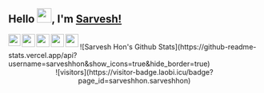 ## Hello <img src="https://github.com/TheDudeThatCode/TheDudeThatCode/blob/master/Assets/Hi.gif" width="29px">, I'm [Sarvesh!](https://sarveshhon.github.io) 

<a href="https://www.linkedin.com/in/sarveshhon/">
  <img align="left" width="24px" src="https://cdn.jsdelivr.net/npm/simple-icons@v3/icons/linkedin.svg"  />
</a>
<a href="https://twitter.com/sarveshhon">
  <img align="left" width="26px" src="https://cdn.jsdelivr.net/npm/simple-icons@v3/icons/twitter.svg" />
</a>
<a href="mailto:sarveshhon@gmail.com">
  <img align="left" width="26px" src="https://cdn.jsdelivr.net/npm/simple-icons@v3/icons/gmail.svg" />
</a>
<a href="https://www.youtube.com/channel/UCi66Conobyp7xXIjq-0_ShQ">
  <img align="left" width="26px" src="https://cdn.jsdelivr.net/npm/simple-icons@v3/icons/youtube.svg" />
</a>
<a href="https://stackoverflow.com/users/12266434/sarvesh-hon">
  <img align="left" width="26px" src="https://cdn.jsdelivr.net/npm/simple-icons@3.13.0/icons/stackoverflow.svg" />
</a>
<br>
![Sarvesh Hon's Github Stats](https://github-readme-stats.vercel.app/api?username=sarveshhon&show_icons=true&hide_border=true)
<br />
<center>![visitors](https://visitor-badge.laobi.icu/badge?page_id=sarveshhon.sarveshhon)<center>
